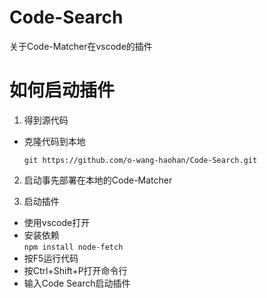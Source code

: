 # Code-Search
关于Code-Matcher在vscode的插件
# 如何启动插件
1. 得到源代码  

* 克隆代码到本地  

    `git https://github.com/o-wang-haohan/Code-Search.git`
2. 启动事先部署在本地的Code-Matcher  

3. 启动插件  

* 使用vscode打开
* 安装依赖  
`npm install node-fetch`
* 按F5运行代码
* 按Ctrl+Shift+P打开命令行
* 输入Code Search启动插件


